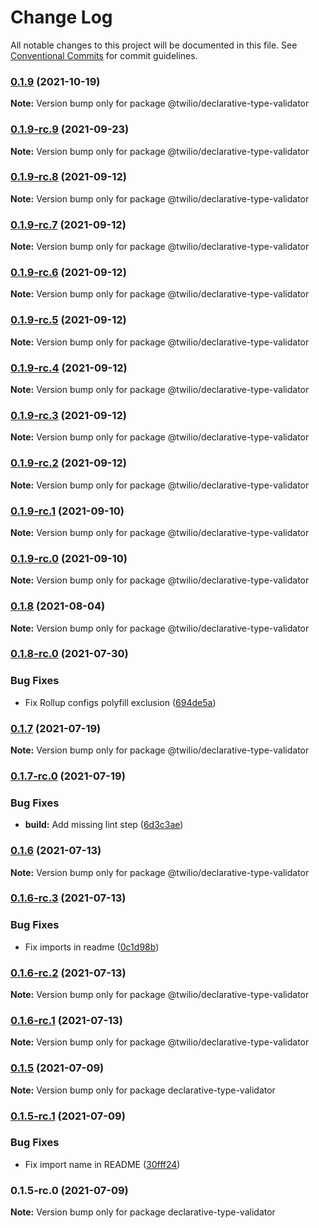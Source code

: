 # Change Log

All notable changes to this project will be documented in this file.
See [Conventional Commits](https://conventionalcommits.org) for commit guidelines.

### [0.1.9](https://github.com/twilio/rtd-sdk-monorepo-js/compare/@twilio/declarative-type-validator@0.1.9-rc.9...@twilio/declarative-type-validator@0.1.9) (2021-10-19)

**Note:** Version bump only for package @twilio/declarative-type-validator





### [0.1.9-rc.9](https://github.com/twilio/rtd-sdk-monorepo-js/compare/@twilio/declarative-type-validator@0.1.9-rc.8...@twilio/declarative-type-validator@0.1.9-rc.9) (2021-09-23)

**Note:** Version bump only for package @twilio/declarative-type-validator





### [0.1.9-rc.8](https://github.com/twilio/rtd-sdk-monorepo-js/compare/@twilio/declarative-type-validator@0.1.9-rc.7...@twilio/declarative-type-validator@0.1.9-rc.8) (2021-09-12)

**Note:** Version bump only for package @twilio/declarative-type-validator





### [0.1.9-rc.7](https://github.com/twilio/rtd-sdk-monorepo-js/compare/@twilio/declarative-type-validator@0.1.9-rc.6...@twilio/declarative-type-validator@0.1.9-rc.7) (2021-09-12)

**Note:** Version bump only for package @twilio/declarative-type-validator





### [0.1.9-rc.6](https://github.com/twilio/rtd-sdk-monorepo-js/compare/@twilio/declarative-type-validator@0.1.9-rc.5...@twilio/declarative-type-validator@0.1.9-rc.6) (2021-09-12)

**Note:** Version bump only for package @twilio/declarative-type-validator





### [0.1.9-rc.5](https://github.com/twilio/rtd-sdk-monorepo-js/compare/@twilio/declarative-type-validator@0.1.9-rc.4...@twilio/declarative-type-validator@0.1.9-rc.5) (2021-09-12)

**Note:** Version bump only for package @twilio/declarative-type-validator





### [0.1.9-rc.4](https://github.com/twilio/rtd-sdk-monorepo-js/compare/@twilio/declarative-type-validator@0.1.9-rc.3...@twilio/declarative-type-validator@0.1.9-rc.4) (2021-09-12)

**Note:** Version bump only for package @twilio/declarative-type-validator





### [0.1.9-rc.3](https://github.com/twilio/rtd-sdk-monorepo-js/compare/@twilio/declarative-type-validator@0.1.9-rc.1...@twilio/declarative-type-validator@0.1.9-rc.3) (2021-09-12)

**Note:** Version bump only for package @twilio/declarative-type-validator





### [0.1.9-rc.2](https://github.com/twilio/rtd-sdk-monorepo-js/compare/@twilio/declarative-type-validator@0.1.9-rc.1...@twilio/declarative-type-validator@0.1.9-rc.2) (2021-09-12)

**Note:** Version bump only for package @twilio/declarative-type-validator





### [0.1.9-rc.1](https://github.com/twilio/rtd-sdk-monorepo-js/compare/@twilio/declarative-type-validator@0.1.9-rc.0...@twilio/declarative-type-validator@0.1.9-rc.1) (2021-09-10)

**Note:** Version bump only for package @twilio/declarative-type-validator





### [0.1.9-rc.0](https://github.com/twilio/rtd-sdk-monorepo-js/compare/@twilio/declarative-type-validator@0.1.8...@twilio/declarative-type-validator@0.1.9-rc.0) (2021-09-10)

**Note:** Version bump only for package @twilio/declarative-type-validator





### [0.1.8](https://github.com/twilio/rtd-sdk-monorepo-js/compare/@twilio/declarative-type-validator@0.1.8-rc.0...@twilio/declarative-type-validator@0.1.8) (2021-08-04)

**Note:** Version bump only for package @twilio/declarative-type-validator





### [0.1.8-rc.0](https://github.com/twilio/rtd-sdk-monorepo-js/compare/@twilio/declarative-type-validator@0.1.7...@twilio/declarative-type-validator@0.1.8-rc.0) (2021-07-30)


### Bug Fixes

* Fix Rollup configs polyfill exclusion ([694de5a](https://github.com/twilio/rtd-sdk-monorepo-js/commit/694de5aeedd948f610049dd8e384dc6c80b4ab15))



### [0.1.7](https://github.com/twilio/rtd-sdk-monorepo-js/compare/@twilio/declarative-type-validator@0.1.7-rc.0...@twilio/declarative-type-validator@0.1.7) (2021-07-19)

**Note:** Version bump only for package @twilio/declarative-type-validator





### [0.1.7-rc.0](https://github.com/twilio/rtd-sdk-monorepo-js/compare/@twilio/declarative-type-validator@0.1.6...@twilio/declarative-type-validator@0.1.7-rc.0) (2021-07-19)


### Bug Fixes

* **build:** Add missing lint step ([6d3c3ae](https://github.com/twilio/rtd-sdk-monorepo-js/commit/6d3c3ae3b3f38fffd4de4b90b05fe34079c11cd0))



### [0.1.6](https://github.com/twilio/rtd-sdk-monorepo-js/compare/@twilio/declarative-type-validator@0.1.6-rc.3...@twilio/declarative-type-validator@0.1.6) (2021-07-13)

**Note:** Version bump only for package @twilio/declarative-type-validator





### [0.1.6-rc.3](https://github.com/twilio/rtd-sdk-monorepo-js/compare/@twilio/declarative-type-validator@0.1.6-rc.2...@twilio/declarative-type-validator@0.1.6-rc.3) (2021-07-13)


### Bug Fixes

* Fix imports in readme ([0c1d98b](https://github.com/twilio/rtd-sdk-monorepo-js/commit/0c1d98b11397cd32a6a2b1a1109463ff5a220a83))



### [0.1.6-rc.2](https://github.com/twilio/rtd-sdk-monorepo-js/compare/@twilio/declarative-type-validator@0.1.6-rc.1...@twilio/declarative-type-validator@0.1.6-rc.2) (2021-07-13)

**Note:** Version bump only for package @twilio/declarative-type-validator





### [0.1.6-rc.1](https://github.com/twilio/rtd-sdk-monorepo-js/compare/@twilio/declarative-type-validator@0.1.6-rc.0...@twilio/declarative-type-validator@0.1.6-rc.1) (2021-07-13)

**Note:** Version bump only for package @twilio/declarative-type-validator





### [0.1.5](https://github.com/twilio/rtd-sdk-monorepo-js/compare/declarative-type-validator@0.1.5-rc.1...declarative-type-validator@0.1.5) (2021-07-09)

**Note:** Version bump only for package declarative-type-validator





### [0.1.5-rc.1](https://github.com/twilio/rtd-sdk-monorepo-js/compare/declarative-type-validator@0.1.5-rc.0...declarative-type-validator@0.1.5-rc.1) (2021-07-09)


### Bug Fixes

* Fix import name in README ([30fff24](https://github.com/twilio/rtd-sdk-monorepo-js/commit/30fff24670feb5f03c54083d082a980cc5bf4294))



### 0.1.5-rc.0 (2021-07-09)

**Note:** Version bump only for package declarative-type-validator
